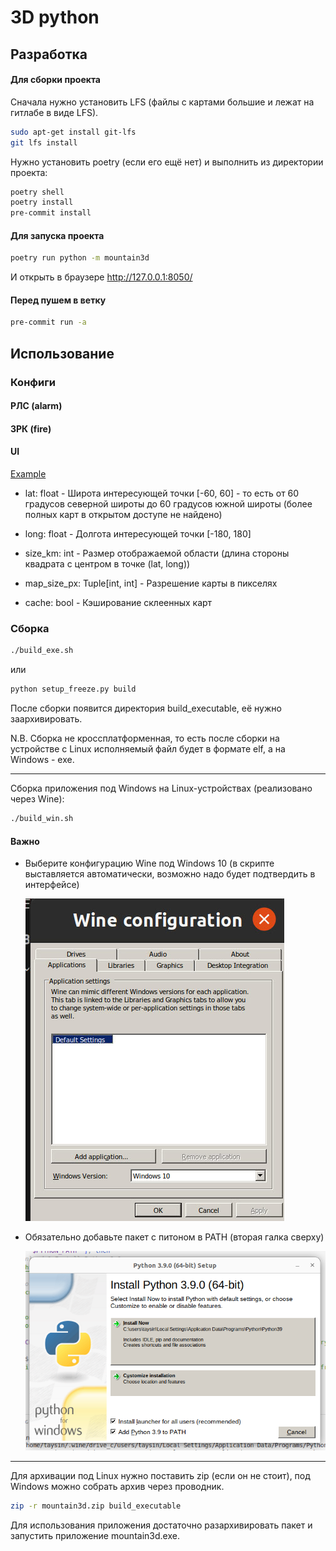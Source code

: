 # 3D python

## Разработка

#### Для сборки проекта

Сначала нужно установить LFS (файлы с картами большие и лежат на гитлабе в виде LFS).

```bash
sudo apt-get install git-lfs
git lfs install
```

Нужно установить poetry (если его ещё нет) и выполнить из директории проекта:

```bash
poetry shell
poetry install
pre-commit install
```

#### Для запуска проекта

```bash
poetry run python -m mountain3d
```

И открыть в браузере http://127.0.0.1:8050/

#### Перед пушем в ветку

```bash
pre-commit run -a
```

## Использование

### Конфиги

#### РЛС (alarm)

#### ЗРК (fire)

#### UI

[Example](https://github.com/kochagin-iv/3d-python-2025/blob/main/3d-python-media/example_configs/ui_config.json)

- lat: float - Широта интересующей точки [-60, 60] - то есть от 60 градусов северной широты до 60 градусов южной широты (более полных карт в открытом доступе не найдено)

- long: float - Долгота интересующей точки [-180, 180]

- size_km: int - Размер отображаемой области (длина стороны квадрата с центром в точке (lat, long))

- map_size_px: Tuple[int, int] - Разрешение карты в пикселях

- cache: bool - Кэширование склеенных карт

### Сборка

```bash
./build_exe.sh
```
или
```bash
python setup_freeze.py build
```

После сборки появится директория build_executable, её нужно заархивировать.

N.B. Сборка не кроссплатформенная, то есть после сборки на устройстве с Linux исполняемый файл будет в формате elf, а на Windows - exe.

---
Сборка приложения под Windows на Linux-устройствах (реализовано через Wine):
```bash
./build_win.sh
```

#### Важно

* Выберите конфигурацию Wine под Windows 10 (в скрипте выставляется автоматически, возможно надо будет подтвердить в интерфейсе)

  ![Manually select Windows 10](./3d-python-media/other/build_win/select_windows_10.jpg "Select Windows 10")
* Обязательно добавьте пакет с питоном в PATH (вторая галка сверху)

  ![Don't forget to add Python to path](./3d-python-media/other/build_win/add_python_path.png "Add Python 3.9 to PATH")

 ---

Для архивации под Linux нужно поставить zip (если он не стоит), под Windows можно собрать архив через проводник.

```bash
zip -r mountain3d.zip build_executable
```

Для использования приложения достаточно разархивировать пакет и запустить приложение mountain3d.exe.
